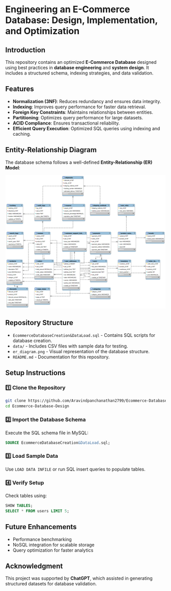 # Engineering an E-Commerce Database: Design, Implementation, and Optimization

## Introduction
This repository contains an optimized **E-Commerce Database** designed using best practices in **database engineering** and **system design**. It includes a structured schema, indexing strategies, and data validation.

## Features
- **Normalization (3NF)**: Reduces redundancy and ensures data integrity.
- **Indexing**: Improves query performance for faster data retrieval.
- **Foreign Key Constraints**: Maintains relationships between entities.
- **Partitioning**: Optimizes query performance for large datasets.
- **ACID Compliance**: Ensures transactional reliability.
- **Efficient Query Execution**: Optimized SQL queries using indexing and caching.

## Entity-Relationship Diagram
The database schema follows a well-defined **Entity-Relationship (ER) Model**:

![ER Diagram](EcommerceDatabase.png)

## Repository Structure
- `EcommerceDatabaseCreation&DataLoad.sql` - Contains SQL scripts for database creation.
- `data/` - Includes CSV files with sample data for testing.
- `er_diagram.png` - Visual representation of the database structure.
- `README.md` - Documentation for this repository.

## Setup Instructions
### 1️⃣ Clone the Repository
```bash
git clone https://github.com/Aravindpanchanathan2799/Ecommerce-Database-Design.git
cd Ecommerce-Database-Design
```

### 2️⃣ Import the Database Schema
Execute the SQL schema file in MySQL:
```sql
SOURCE EcommerceDatabaseCreation&DataLoad.sql;
```

### 3️⃣ Load Sample Data
Use `LOAD DATA INFILE` or run SQL insert queries to populate tables.

### 4️⃣ Verify Setup
Check tables using:
```sql
SHOW TABLES;
SELECT * FROM users LIMIT 5;
```

## Future Enhancements
- Performance benchmarking
- NoSQL integration for scalable storage
- Query optimization for faster analytics

## Acknowledgment
This project was supported by **ChatGPT**, which assisted in generating structured datasets for database validation.

